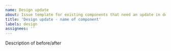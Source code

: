 ```yaml
---
name: Design update
about: Issue template for existing components that need an update in design/minor changes.
title: 'Design update - name of component'
labels: design
assignees: ''
---
```


Description of before/after
